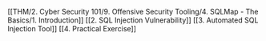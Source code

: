 [[THM/2. Cyber Security 101/9. Offensive Security Tooling/4. SQLMap - The Basics/1. Introduction]]
[[2. SQL Injection Vulnerability]]
[[3. Automated SQL Injection Tool]]
[[4. Practical Exercise]]
